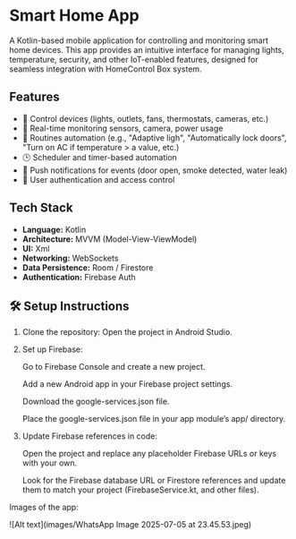 # Smart Home App

A Kotlin-based mobile application for controlling and monitoring smart home devices. This app provides an intuitive interface for managing lights,
temperature, security, and other IoT-enabled features, designed for seamless integration with HomeControl Box system.

## Features

- 🔌 Control devices (lights, outlets, fans, thermostats, cameras, etc.)
- 📡 Real-time monitoring sensors, camera, power usage
- 🧠 Routines automation (e.g., "Adaptive ligh", "Automatically lock doors", "Turn on AC if temperature > a value, etc.)
- 🕒 Scheduler and timer-based automation
- 🔔 Push notifications for events (door open, smoke detected, water leak)
- 👤 User authentication and access control

## Tech Stack

- **Language:** Kotlin
- **Architecture:** MVVM (Model-View-ViewModel)
- **UI:** Xml
- **Networking:**  WebSockets
- **Data Persistence:** Room / Firestore
- **Authentication:** Firebase Auth

## 🛠️ Setup Instructions

1. Clone the repository:
Open the project in Android Studio.

2. Set up Firebase:

    Go to Firebase Console and create a new project.

    Add a new Android app in your Firebase project settings.

    Download the google-services.json file.

    Place the google-services.json file in your app module’s app/ directory.

3. Update Firebase references in code:

    Open the project and replace any placeholder Firebase URLs or keys with your own.

    Look for the Firebase database URL or Firestore references and update them to match your project (FirebaseService.kt, and other files).


Images of the app:

![Alt text](images/WhatsApp Image 2025-07-05 at 23.45.53.jpeg)

